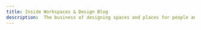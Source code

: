 ```yaml
---
title: Inside Workspaces & Design Blog
description:  The business of designing spaces and places for people and workforce
---
```

